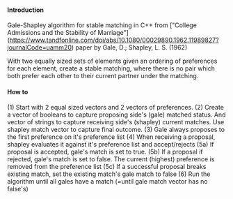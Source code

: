 #### Introduction
Gale-Shapley algorithm for stable matching in C++ from ["College Admissions and the Stability of Marriage"] (https://www.tandfonline.com/doi/abs/10.1080/00029890.1962.11989827?journalCode=uamm20) paper by Gale, D.; Shapley, L. S. (1962)

With two equally sized sets of elements given an ordering of preferences for each element, create a stable matching, where there is no pair which both prefer each other to their current partner under the matching.

#### How to
(1) Start with 2 equal sized vectors and 2 vectors of preferences. 
(2) Create a vector of booleans to capture proposing side's (gale) matched status. And vector of strings to capture receiving side's (shapley) current matches. Use shapley match vector to capture final outcome.
(3) Gale always proposes to the first preference on it's preference list
(4) When receiving a proposal, shapley evaluates it against it's preference list and accept/rejects
(5a) If proposal is accepted, gale's match is set to true.
(5b) If a proposal if rejected, gale's match is set to false. The current (highest) preference is removed from the preference list
(5c) If a successful proposal breaks existing match, set the existing match's gale match to false
(6) Run the algorithm until all gales have a match (=until gale match vector has no false's)
